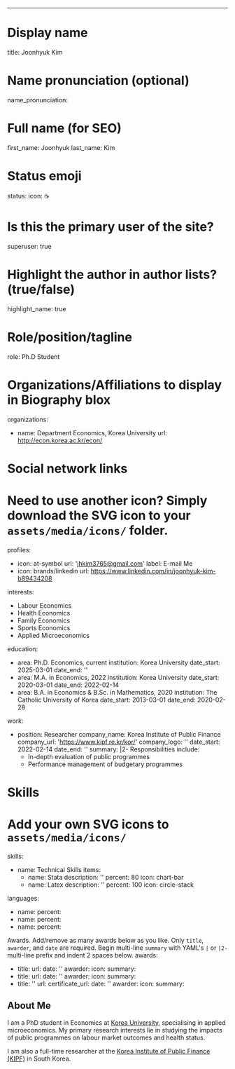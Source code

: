 ---
# Display name
title: Joonhyuk Kim

# Name pronunciation (optional)
name_pronunciation: 

# Full name (for SEO)
first_name: Joonhyuk
last_name: Kim

# Status emoji
status:
  icon: ☕️

# Is this the primary user of the site?
superuser: true

# Highlight the author in author lists? (true/false)
highlight_name: true

# Role/position/tagline
role: Ph.D Student

# Organizations/Affiliations to display in Biography blox
organizations:
  - name: Department Economics, Korea University
    url: http://econ.korea.ac.kr/econ/

# Social network links
# Need to use another icon? Simply download the SVG icon to your `assets/media/icons/` folder.
profiles:
  - icon: at-symbol
    url: 'jhkim3765@gmail.com'
    label: E-mail Me
  - icon: brands/linkedin
    url: https://www.linkedin.com/in/joonhyuk-kim-b89434208

interests:
  - Labour Economics
  - Health Economics
  - Family Economics
  - Sports Economics
  - Applied Microeconomics

education:
  - area: Ph.D. Economics, current
    institution: Korea University
    date_start: 2025-03-01
    date_end: ''
  - area: M.A. in Economics, 2022
    institution: Korea University
    date_start: 2020-03-01
    date_end: 2022-02-14
  - area: B.A. in Economics & B.Sc. in Mathematics, 2020
    institution: The Catholic University of Korea
    date_start: 2013-03-01
    date_end: 2020-02-28

work:
  - position: Researcher
    company_name: Korea Institute of Public Finance
    company_url: 'https://www.kipf.re.kr/kor/'
    company_logo: ''
    date_start: 2022-02-14
    date_end: ''
    summary: |2-
      Responsibilities include:
      - In-depth evaluation of public programmes
      - Performance management of budgetary programmes 

# Skills
# Add your own SVG icons to `assets/media/icons/`
 skills:
   - name: Technical Skills
     items:
       - name: Stata
         description: ''
         percent: 80
         icon: chart-bar
       - name: Latex
         description: ''
         percent: 100
         icon: circle-stack

 languages:
   - name: 
     percent: 
   - name: 
     percent: 
   - name: 
     percent: 

 Awards.
   Add/remove as many awards below as you like.
   Only `title`, `awarder`, and `date` are required.
   Begin multi-line `summary` with YAML's `|` or `|2-` multi-line prefix and indent 2 spaces below.
 awards:
   - title: 
     url: 
     date: ''
     awarder: 
     icon: 
     summary: 
   - title: 
     url: 
     date: ''
     awarder: 
     icon: 
     summary: 
   - title: ''
     url: 
     certificate_url:
     date: ''
     awarder: 
     icon: 
     summary: 


## About Me

I am a PhD student in Economics at <a href="http://econ.korea.ac.kr/econ/" target="_blank">Korea University</a>, specialising in applied microeconomics. My primary research interests lie in studying the impacts of public programmes on labour market outcomes and health status.

I am also a full-time researcher at the <a href="https://www.kipf.re.kr/kor/" target="_blank">Korea Institute of Public Finance (KIPF)</a> in South Korea.

